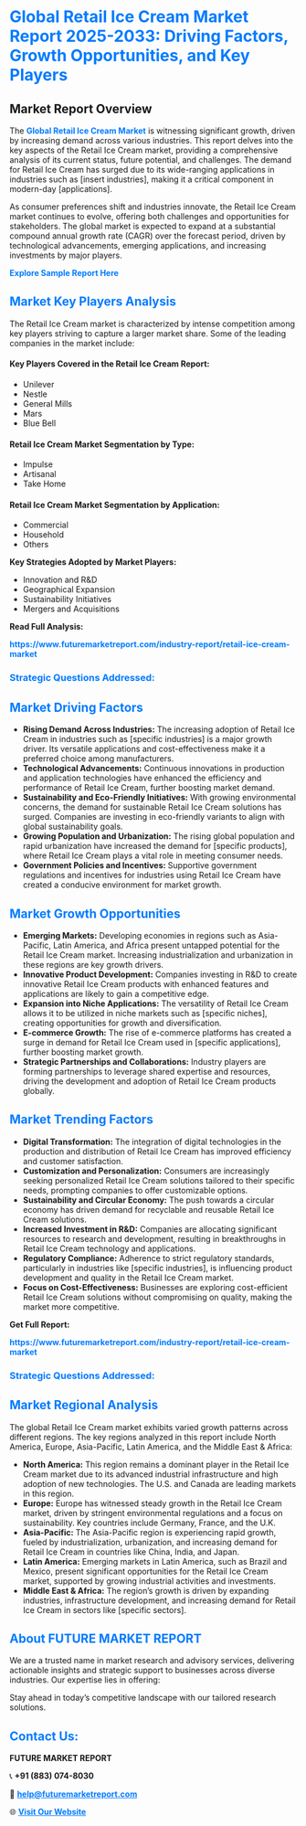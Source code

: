 <h1 style="color: #007BFF;">Global Retail Ice Cream Market Report 2025-2033: Driving Factors, Growth Opportunities, and Key Players</h1>

<section id="overview">
<h2>Market Report Overview</h2>
<p>The <a href="https://www.futuremarketreport.com/industry-report/retail-ice-cream-market" style="color: #007BFF; text-decoration: none;"><strong>Global Retail Ice Cream Market</strong></a> is witnessing significant growth, driven by increasing demand across various industries. This report delves into the key aspects of the Retail Ice Cream market, providing a comprehensive analysis of its current status, future potential, and challenges. The demand for Retail Ice Cream has surged due to its wide-ranging applications in industries such as [insert industries], making it a critical component in modern-day [applications].</p>
<p>As consumer preferences shift and industries innovate, the Retail Ice Cream market continues to evolve, offering both challenges and opportunities for stakeholders. The global market is expected to expand at a substantial compound annual growth rate (CAGR) over the forecast period, driven by technological advancements, emerging applications, and increasing investments by major players.</p>
</section>

<section id="overview">
<p><a href="https://www.futuremarketreport.com/request-sample/reportId=50675" style="color: #007BFF; text-decoration: none;"><strong>Explore Sample Report Here</strong></a></p>
</section>

<section id="key-players">
<h2 style="color: #007BFF;">Market Key Players Analysis</h2>
<p>The Retail Ice Cream market is characterized by intense competition among key players striving to capture a larger market share. Some of the leading companies in the market include:</p>
<h4>Key Players Covered in the Retail Ice Cream Report:</h4>
<ul><li>Unilever</li><li>Nestle</li><li>General Mills</li><li>Mars</li><li>Blue Bell</li></ul>
<h4>Retail Ice Cream Market Segmentation by Type:</h4>
<ul><li>Impulse</li><li>Artisanal</li><li>Take Home</li></ul>

<h4>Retail Ice Cream Market Segmentation by Application:</h4>
<ul><li>Commercial</li><li>Household</li><li>Others</li></ul>
<p><strong>Key Strategies Adopted by Market Players:</strong></p>
<ul>
<li>Innovation and R&D</li>
<li>Geographical Expansion</li>
<li>Sustainability Initiatives</li>
<li>Mergers and Acquisitions</li>
</ul>
</section>

<section>
<p><strong>Read Full Analysis: </strong></p><a href="https://www.futuremarketreport.com/industry-report/retail-ice-cream-market" style="color: #007BFF; text-decoration: none;"><strong>https://www.futuremarketreport.com/industry-report/retail-ice-cream-market</strong></a>
<h3 style="color: #007BFF;">Strategic Questions Addressed:</h3>
</section>

<section id="driving-factors">
<h2 style="color: #007BFF;">Market Driving Factors</h2>
<ul>
<li><strong>Rising Demand Across Industries:</strong> The increasing adoption of Retail Ice Cream in industries such as [specific industries] is a major growth driver. Its versatile applications and cost-effectiveness make it a preferred choice among manufacturers.</li>
<li><strong>Technological Advancements:</strong> Continuous innovations in production and application technologies have enhanced the efficiency and performance of Retail Ice Cream, further boosting market demand.</li>
<li><strong>Sustainability and Eco-Friendly Initiatives:</strong> With growing environmental concerns, the demand for sustainable Retail Ice Cream solutions has surged. Companies are investing in eco-friendly variants to align with global sustainability goals.</li>
<li><strong>Growing Population and Urbanization:</strong> The rising global population and rapid urbanization have increased the demand for [specific products], where Retail Ice Cream plays a vital role in meeting consumer needs.</li>
<li><strong>Government Policies and Incentives:</strong> Supportive government regulations and incentives for industries using Retail Ice Cream have created a conducive environment for market growth.</li>
</ul>
</section>

<section id="growth-opportunities">
<h2 style="color: #007BFF;">Market Growth Opportunities</h2>
<ul>
<li><strong>Emerging Markets:</strong> Developing economies in regions such as Asia-Pacific, Latin America, and Africa present untapped potential for the Retail Ice Cream market. Increasing industrialization and urbanization in these regions are key growth drivers.</li>
<li><strong>Innovative Product Development:</strong> Companies investing in R&D to create innovative Retail Ice Cream products with enhanced features and applications are likely to gain a competitive edge.</li>
<li><strong>Expansion into Niche Applications:</strong> The versatility of Retail Ice Cream allows it to be utilized in niche markets such as [specific niches], creating opportunities for growth and diversification.</li>
<li><strong>E-commerce Growth:</strong> The rise of e-commerce platforms has created a surge in demand for Retail Ice Cream used in [specific applications], further boosting market growth.</li>
<li><strong>Strategic Partnerships and Collaborations:</strong> Industry players are forming partnerships to leverage shared expertise and resources, driving the development and adoption of Retail Ice Cream products globally.</li>
</ul>
</section>

<section id="trending-factors">
<h2 style="color: #007BFF;">Market Trending Factors</h2>
<ul>
<li><strong>Digital Transformation:</strong> The integration of digital technologies in the production and distribution of Retail Ice Cream has improved efficiency and customer satisfaction.</li>
<li><strong>Customization and Personalization:</strong> Consumers are increasingly seeking personalized Retail Ice Cream solutions tailored to their specific needs, prompting companies to offer customizable options.</li>
<li><strong>Sustainability and Circular Economy:</strong> The push towards a circular economy has driven demand for recyclable and reusable Retail Ice Cream solutions.</li>
<li><strong>Increased Investment in R&D:</strong> Companies are allocating significant resources to research and development, resulting in breakthroughs in Retail Ice Cream technology and applications.</li>
<li><strong>Regulatory Compliance:</strong> Adherence to strict regulatory standards, particularly in industries like [specific industries], is influencing product development and quality in the Retail Ice Cream market.</li>
<li><strong>Focus on Cost-Effectiveness:</strong> Businesses are exploring cost-efficient Retail Ice Cream solutions without compromising on quality, making the market more competitive.</li>
</ul>
</section>

<section>
<p><strong>Get Full Report: </strong></p><a href="https://www.futuremarketreport.com/industry-report/retail-ice-cream-market" style="color: #007BFF; text-decoration: none;"><strong>https://www.futuremarketreport.com/industry-report/retail-ice-cream-market</strong></a>
<h3 style="color: #007BFF;">Strategic Questions Addressed:</h3>
</section>


<section id="regional-analysis">
<h2 style="color: #007BFF;">Market Regional Analysis</h2>
<p>The global Retail Ice Cream market exhibits varied growth patterns across different regions. The key regions analyzed in this report include North America, Europe, Asia-Pacific, Latin America, and the Middle East & Africa:</p>
<ul>
<li><strong>North America:</strong> This region remains a dominant player in the Retail Ice Cream market due to its advanced industrial infrastructure and high adoption of new technologies. The U.S. and Canada are leading markets in this region.</li>
<li><strong>Europe:</strong> Europe has witnessed steady growth in the Retail Ice Cream market, driven by stringent environmental regulations and a focus on sustainability. Key countries include Germany, France, and the U.K.</li>
<li><strong>Asia-Pacific:</strong> The Asia-Pacific region is experiencing rapid growth, fueled by industrialization, urbanization, and increasing demand for Retail Ice Cream in countries like China, India, and Japan.</li>
<li><strong>Latin America:</strong> Emerging markets in Latin America, such as Brazil and Mexico, present significant opportunities for the Retail Ice Cream market, supported by growing industrial activities and investments.</li>
<li><strong>Middle East & Africa:</strong> The region’s growth is driven by expanding industries, infrastructure development, and increasing demand for Retail Ice Cream in sectors like [specific sectors].</li>
</ul>
</section>

<footer>
<h2 style="color: #007BFF;">About FUTURE MARKET REPORT</h2>
<p>We are a trusted name in market research and advisory services, delivering actionable insights and strategic support to businesses across diverse industries. Our expertise lies in offering:</p>

<p>Stay ahead in today’s competitive landscape with our tailored research solutions.</p>

<h2 style="color: #007BFF;">Contact Us:</h2>
<p><strong>FUTURE MARKET REPORT</strong></p>
<p>📞 <strong>+91 (883) 074-8030</strong></p>
<p>📧 <strong><a href="mailto:help@futuremarketreport.com" style="color: #007BFF;">help@futuremarketreport.com</a></strong></p>
<p>🌐 <strong><a href="https://www.futuremarketreport.com/" style="color: #007BFF;">Visit Our Website</a></strong></p>
</footer>